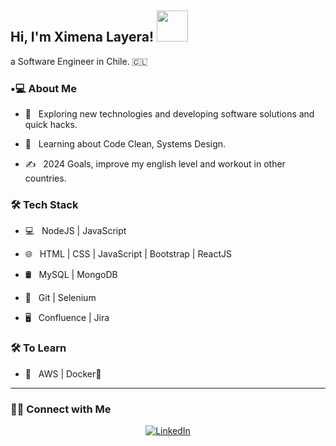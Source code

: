 <h2> Hi, I'm Ximena Layera! <img src="https://media.giphy.com/media/mGcNjsfWAjY5AEZNw6/giphy.gif" width="50"></h2> a Software Engineer in Chile. 🇨🇱

<h3> •💻 About Me </h3>

- 🤔 &nbsp; Exploring new technologies and developing software solutions and quick hacks.

- 🌱 &nbsp; Learning about Code Clean, Systems Design.

- ✍️ &nbsp; 2024 Goals, improve my english level and workout in other countries.
  

<h3>🛠 Tech Stack</h3>

- 💻 &nbsp; NodeJS | JavaScript

- 🌐 &nbsp; HTML | CSS | JavaScript | Bootstrap | ReactJS

- 🛢 &nbsp; MySQL | MongoDB

- 🔧 &nbsp; Git | Selenium

- 🖥 &nbsp; Confluence | Jira


<h3>🛠 To Learn</h3>

- 🔧 &nbsp; AWS | Docker🐳

<hr>

<h3> 🤝🏻 Connect with Me </h3>

<p align="center">
<a href="https://www.linkedin.com/in/xlayera/"><img src="https://img.shields.io/badge/LinkedIn--_.svg?style=social&logo=linkedin" alt="LinkedIn"></a>
</p><br>



